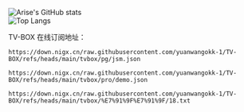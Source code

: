 ![Arise's GitHub stats](https://github-readme-stats-ten-gilt.vercel.app/api?username=yuanwangokk-1&count_private=true&show_icons=true&theme=radical&include_all_commits=true)  
![Top Langs](https://github-readme-stats.vercel.app/api/top-langs/?username=yuanwangokk-1&layout=compact&hide=css,scss,shell,html&langs_count=8&show_icons=true&theme=radical)

TV-BOX 在线订阅地址：

```https
https://down.nigx.cn/raw.githubusercontent.com/yuanwangokk-1/TV-BOX/refs/heads/main/tvbox/pg/jsm.json
```

```https
https://down.nigx.cn/raw.githubusercontent.com/yuanwangokk-1/TV-BOX/refs/heads/main/tvbox/pro/demo.json
```

```https
https://down.nigx.cn/raw.githubusercontent.com/yuanwangokk-1/TV-BOX/refs/heads/main/tvbox/%E7%91%9F%E7%91%9F/18.txt
```
